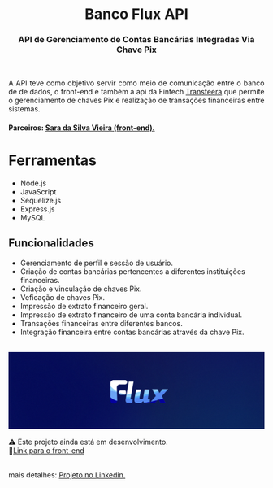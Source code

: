 
<h1 align="center"> Banco Flux API </h1>

<h3 align="center">API de Gerenciamento de Contas Bancárias Integradas Via Chave Pix</h3>
<br>

<p align="justify">A API teve como objetivo servir como meio de comunicação entre o banco de de dados, o front-end e também a api da Fintech <a href='https://docs.transfeera.dev/docs/comece-por-aqui-introducao#/'>Transfeera</a> que permite o gerenciamento de chaves Pix e realização de transações financeiras  entre sistemas.</p>

#### Parceiros: <a href="https://github.com/VieiraaSara">Sara da Silva Vieira (front-end).</a>

# Ferramentas
* Node.js
* JavaScript
* Sequelize.js
* Express.js
* MySQL


## Funcionalidades

- Gerenciamento de perfil e sessão de usuário.
- Criação de contas bancárias pertencentes a diferentes instituições financeiras.
- Criação e vinculação de chaves Pix.
- Veficação de chaves Pix.
- Impressão de extrato financeiro geral.
- Impressão de extrato financeiro de uma conta bancária individual.
- Transações financeiras entre diferentes bancos.
- Integração financeira entre contas bancárias através da chave Pix.
<br><br>
<img src="footer-flux.png">

<footer>

 ⚠️ Este projeto ainda está em desenvolvimento.
 <br>
 📱<a href="https://github.com/VieiraaSara/flux_completo">Link para o front-end</a>  
  <br>

 mais detalhes: <a href="https://www.linkedin.com/in/regis-costa-pedro-769a36282/details/projects/">Projeto no Linkedin.</a>
</footer>
